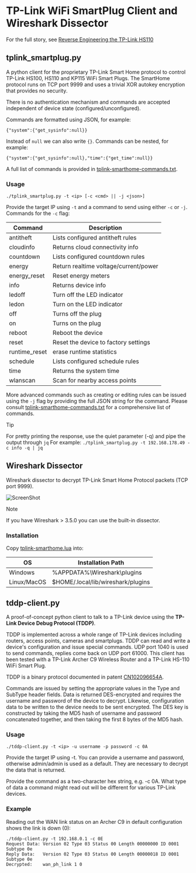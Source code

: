 # TP-Link WiFi SmartPlug Client and Wireshark Dissector

For the full story, see [Reverse Engineering the TP-Link
HS110](https://www.softscheck.com/en/reverse-engineering-tp-link-hs110/)

## tplink_smartplug.py

A python client for the proprietary TP-Link Smart Home protocol to control
TP-Link HS100, HS110 and KP115 WiFi Smart Plugs. The SmartHome protocol runs on TCP
port 9999 and uses a trivial XOR autokey encryption that provides no security.

There is no authentication mechanism and commands are accepted independent of
device state (configured/unconfigured).

Commands are formatted using JSON, for example:

`{"system":{"get_sysinfo":null}}`

Instead of `null` we can also write `{}`. Commands can be nested, for example:

`{"system":{"get_sysinfo":null},"time":{"get_time":null}}`

A full list of commands is provided in
[tplink-smarthome-commands.txt](tplink-smarthome-commands.txt).

### Usage

   `./tplink_smartplug.py -t <ip> [-c <cmd> || -j <json>]`

Provide the target IP using `-t` and a command to send using either `-c` or
`-j`. Commands for the `-c` flag:

| Command       | Description                           |
|---------------|---------------------------------------|
| antitheft     | Lists configured antitheft rules      |
| cloudinfo     | Returns cloud connectivity info       |
| countdown     | Lists configured countdown rules      |
| energy        | Return realtime voltage/current/power |
| energy_reset  | Reset energy meters                   |
| info          | Returns device info                   |
| ledoff        | Turn off the LED indicator            |
| ledon         | Turn on the LED indicator             |
| off           | Turns off the plug                    |
| on            | Turns on the plug                     |
| reboot        | Reboot the device                     |
| reset         | Reset the device to factory settings  |
| runtime_reset | erase runtime statistics              |
| schedule      | Lists configured schedule rules       |
| time          | Returns the system time               |
| wlanscan      | Scan for nearby access points         |

More advanced commands such as creating or editing rules can be issued using the
`-j` flag by providing the full JSON string for the command. Please consult
[tplink-smarthome-commands.txt](tplink-smarthome-commands.txt) for a
comprehensive list of commands.

> [!TIP]
> For pretty printing the response, use the quiet parameter (-q) and pipe the
> output through `jq` For example:
>  `./tplink_smartplug.py -t 192.168.178.49 -c info -q | jq`

## Wireshark Dissector

Wireshark dissector to decrypt TP-Link Smart Home Protocol packets (TCP port
9999).

![ScreenShot](wireshark-dissector.png)

> [!NOTE]  
> If you have Wireshark > 3.5.0 you can use the built-in dissector.

### Installation

Copy [tplink-smarthome.lua](tplink-smarthome.lua) into:

| OS          | Installation Path                  |
| ----------- | ---------------------------------- |
| Windows     | %APPDATA%\Wireshark\plugins        |
| Linux/MacOS | $HOME/.local/lib/wireshark/plugins |

## tddp-client.py

A proof-of-concept python client to talk to a TP-Link device using the **TP-Link
Device Debug Protocol (TDDP)**.

TDDP is implemented across a whole range of TP-Link devices including routers,
access points, cameras and smartplugs. TDDP can read and write a device's
configuration and issue special commands. UDP port 1040 is used to send
commands, replies come back on UDP port 61000. This client has been tested with
a TP-Link Archer C9 Wireless Router and a TP-Link HS-110 WiFi Smart Plug.

TDDP is a binary protocol documented in patent
[CN102096654A](https://www.google.com/patents/CN102096654A?cl=en).

Commands are issued by setting the appropriate values in the Type and SubType
header fields. Data is returned DES-encrypted and requires the username and
password of the device to decrypt. Likewise, configuration data to be written to
the device needs to be sent encrypted. The DES key is constructed by taking the
MD5 hash of username and password concatenated together, and then taking the
first 8 bytes of the MD5 hash.

### Usage

`./tddp-client.py -t <ip> -u username -p password -c 0A`

Provide the target IP using -t. You can provide a username and password,
otherwise admin/admin is used as a default. They are necessary to decrypt the
data that is returned.

Provide the command as a two-character hex string, e.g. -c 0A. What type of data
a command might read out will be different for various TP-Link devices.

### Example

Reading out the WAN link status on an Archer C9 in default configuration shows
the link is down (0):

```text
./tddp-client.py -t 192.168.0.1 -c 0E
Request Data: Version 02 Type 03 Status 00 Length 00000000 ID 0001 Subtype 0e
Reply Data:   Version 02 Type 03 Status 00 Length 00000018 ID 0001 Subtype 0e
Decrypted:    wan_ph_link 1 0
```
